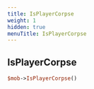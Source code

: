 ```yaml
---
title: IsPlayerCorpse
weight: 1
hidden: true
menuTitle: IsPlayerCorpse
---
```

## IsPlayerCorpse
```perl
$mob->IsPlayerCorpse()
```